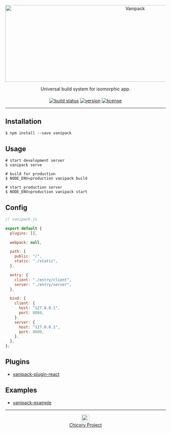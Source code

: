 <p align="center">
  <a href="https://github.com/vanilla-ui/vanipack">
    <img src="https://rawgit.com/vanilla-ui/logo/master/vanipack/logo.png" alt="Vanipack" width="800" height="240" align="middle" />
  </a>
</p>

<p align="center">
  Universal build system for isomorphic app.
</p>

<p align="center">
  <a href="https://travis-ci.org/vanilla-ui/vanipack"><img src="https://img.shields.io/travis/vanilla-ui/vanipack.svg" alt="build status" align="middle" /></a>
  <a href="https://www.npmjs.com/package/vanipack"><img src="https://img.shields.io/npm/v/vanipack.svg" alt="version" align="middle" /></a>
  <a href="https://www.npmjs.com/package/vanipack"><img src="https://img.shields.io/npm/l/vanipack.svg" alt="license" align="middle" /></a>
</p>

***

## Installation

``` shell
$ npm install --save vanipack
```

## Usage

``` shell
# start development server
$ vanipack serve

# build for production
$ NODE_ENV=production vanipack build

# start production server
$ NODE_ENV=production vanipack start
```

## Config

``` javascript
// vanipack.js

export default {
  plugins: [],

  webpack: null,

  path: {
    public: "/",
    static: "./static",
  },

  entry: {
    client: "./entry/client",
    server: "./entry/server",
  },

  bind: {
    client: {
      host: "127.0.0.1",
      port: 8080,
    },
    server: {
      host: "127.0.0.1",
      port: 8000,
    },
  },
};
```

## Plugins

- [vanipack-plugin-react](https://github.com/vanilla-ui/vanipack-plugin-react)

## Examples

- [vanipack-example](https://github.com/vanilla-ui/vanipack-example)

***

<p align="center">
  <a href="http://chicory.io/">
    <img src="https://rawgit.com/chicory-project/logo/master/icon-24.svg" width="24" height="24" align="middle" /><br />
    Chicory Project
  </a>
</p>
